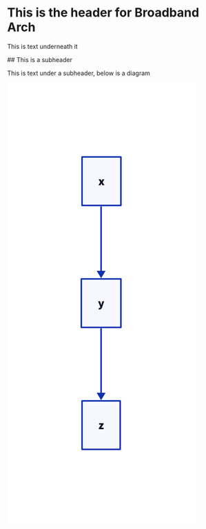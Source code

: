 # This is the header for Broadband Arch

This is text underneath it

## This is a subheader

This is text under a subheader, below is a diagram

![arch diagram](./diagram.png)
